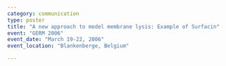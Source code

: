 ```yaml
---
category: communication
type: poster
title: "A new approach to model membrane lysis: Example of Surfacin"
event: "GERM 2006"
event_date: "March 19-22, 2006"
event_location: "Blankenberge, Belgium"

---
```

